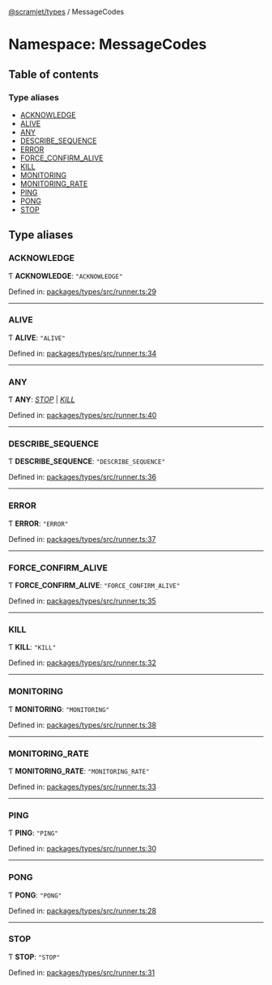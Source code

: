 [@scramjet/types](../README.md) / MessageCodes

# Namespace: MessageCodes

## Table of contents

### Type aliases

- [ACKNOWLEDGE](messagecodes.md#acknowledge)
- [ALIVE](messagecodes.md#alive)
- [ANY](messagecodes.md#any)
- [DESCRIBE\_SEQUENCE](messagecodes.md#describe_sequence)
- [ERROR](messagecodes.md#error)
- [FORCE\_CONFIRM\_ALIVE](messagecodes.md#force_confirm_alive)
- [KILL](messagecodes.md#kill)
- [MONITORING](messagecodes.md#monitoring)
- [MONITORING\_RATE](messagecodes.md#monitoring_rate)
- [PING](messagecodes.md#ping)
- [PONG](messagecodes.md#pong)
- [STOP](messagecodes.md#stop)

## Type aliases

### ACKNOWLEDGE

Ƭ **ACKNOWLEDGE**: ``"ACKNOWLEDGE"``

Defined in: [packages/types/src/runner.ts:29](https://github.com/scramjetorg/transform-hub/blob/8f44413a/packages/types/src/runner.ts#L29)

___

### ALIVE

Ƭ **ALIVE**: ``"ALIVE"``

Defined in: [packages/types/src/runner.ts:34](https://github.com/scramjetorg/transform-hub/blob/8f44413a/packages/types/src/runner.ts#L34)

___

### ANY

Ƭ **ANY**: [*STOP*](messagecodes.md#stop) \| [*KILL*](messagecodes.md#kill)

Defined in: [packages/types/src/runner.ts:40](https://github.com/scramjetorg/transform-hub/blob/8f44413a/packages/types/src/runner.ts#L40)

___

### DESCRIBE\_SEQUENCE

Ƭ **DESCRIBE\_SEQUENCE**: ``"DESCRIBE_SEQUENCE"``

Defined in: [packages/types/src/runner.ts:36](https://github.com/scramjetorg/transform-hub/blob/8f44413a/packages/types/src/runner.ts#L36)

___

### ERROR

Ƭ **ERROR**: ``"ERROR"``

Defined in: [packages/types/src/runner.ts:37](https://github.com/scramjetorg/transform-hub/blob/8f44413a/packages/types/src/runner.ts#L37)

___

### FORCE\_CONFIRM\_ALIVE

Ƭ **FORCE\_CONFIRM\_ALIVE**: ``"FORCE_CONFIRM_ALIVE"``

Defined in: [packages/types/src/runner.ts:35](https://github.com/scramjetorg/transform-hub/blob/8f44413a/packages/types/src/runner.ts#L35)

___

### KILL

Ƭ **KILL**: ``"KILL"``

Defined in: [packages/types/src/runner.ts:32](https://github.com/scramjetorg/transform-hub/blob/8f44413a/packages/types/src/runner.ts#L32)

___

### MONITORING

Ƭ **MONITORING**: ``"MONITORING"``

Defined in: [packages/types/src/runner.ts:38](https://github.com/scramjetorg/transform-hub/blob/8f44413a/packages/types/src/runner.ts#L38)

___

### MONITORING\_RATE

Ƭ **MONITORING\_RATE**: ``"MONITORING_RATE"``

Defined in: [packages/types/src/runner.ts:33](https://github.com/scramjetorg/transform-hub/blob/8f44413a/packages/types/src/runner.ts#L33)

___

### PING

Ƭ **PING**: ``"PING"``

Defined in: [packages/types/src/runner.ts:30](https://github.com/scramjetorg/transform-hub/blob/8f44413a/packages/types/src/runner.ts#L30)

___

### PONG

Ƭ **PONG**: ``"PONG"``

Defined in: [packages/types/src/runner.ts:28](https://github.com/scramjetorg/transform-hub/blob/8f44413a/packages/types/src/runner.ts#L28)

___

### STOP

Ƭ **STOP**: ``"STOP"``

Defined in: [packages/types/src/runner.ts:31](https://github.com/scramjetorg/transform-hub/blob/8f44413a/packages/types/src/runner.ts#L31)
